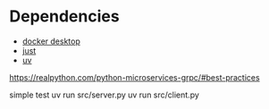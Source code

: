# Dependencies
- [docker desktop](https://docs.docker.com/desktop/)
- [just](https://github.com/casey/just)
- [uv](https://docs.astral.sh/uv/)


https://realpython.com/python-microservices-grpc/#best-practices

simple test
uv run src/server.py
uv run src/client.py

